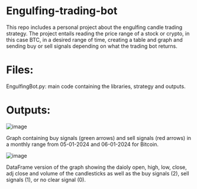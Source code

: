 # Engulfing-trading-bot
This repo includes a personal project about the engulfing candle trading strategy. The project entails reading the price range of a stock or crypto, in this case BTC, in a desired range of time, creating a table and graph and sending buy or sell signals depending on what the trading bot returns.

# Files:
  EngulfingBot.py: main code containing the libraries, strategy and outputs.

# Outputs:
  ![image](https://github.com/kyledecamargo/engulfing-trading-bot/assets/142937783/53e66f01-4704-4cd0-9aa3-83753929fb4c)
  
  Graph containing buy signals (green arrows) and sell signals (red arrows) in a monthly range from 05-01-2024 and 06-01-2024 for Bitcoin.

![image](https://github.com/kyledecamargo/engulfing-trading-bot/assets/142937783/60db5951-98fa-4651-8755-9c85178aecd1)
  
  DataFrame version of the graph showing the daioly open, high, low, close, adj close and volume of the candlesticks as well as the buy signals (2), sell signals (1), or no clear signal (0).
